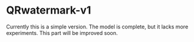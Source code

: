 # QRwatermark-v1
Currently this is a simple version. The model is complete, but it lacks more experiments. This part will be improved soon.
